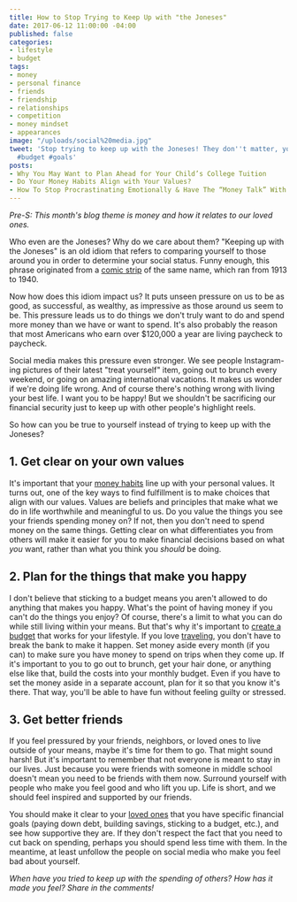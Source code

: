 ```yaml
---
title: How to Stop Trying to Keep Up with "the Joneses"
date: 2017-06-12 11:00:00 -04:00
published: false
categories:
- lifestyle
- budget
tags:
- money
- personal finance
- friends
- friendship
- relationships
- competition
- money mindset
- appearances
image: "/uploads/social%20media.jpg"
tweet: 'Stop trying to keep up with the Joneses! They don''t matter, you do. #money
  #budget #goals'
posts:
- Why You May Want to Plan Ahead for Your Child’s College Tuition
- Do Your Money Habits Align with Your Values?
- How To Stop Procrastinating Emotionally & Have The “Money Talk” With Your S.O.
---
```


*Pre-S: This month's blog theme is money and how it relates to our loved ones.*

Who even are the Joneses? Why do we care about them? "Keeping up with the Joneses" is an old idiom that refers to comparing yourself to those around you in order to determine your social status. Funny enough, this phrase originated from a [comic strip](https://en.wikipedia.org/wiki/Keeping_Up_with_the_Joneses_(comics)) of the same name, which ran from 1913 to 1940.

Now how does this idiom impact us? It puts unseen pressure on us to be as good, as successful, as wealthy, as impressive as those around us seem to be. This pressure leads us to do things we don't truly want to do and spend more money than we have or want to spend. It's also probably the reason that most Americans who earn over $120,000 a year are living paycheck to paycheck.

Social media makes this pressure even stronger. We see people Instagram-ing pictures of their latest "treat yourself" item, going out to brunch every weekend, or going on amazing international vacations. It makes us wonder if we're doing life wrong. And of course there's nothing wrong with living your best life. I want you to be happy! But we shouldn't be sacrificing our financial security just to keep up with other people's highlight reels.

So how can you be true to yourself instead of trying to keep up with the Joneses?

## 1. Get clear on your own values

It's important that your [money habits](https://www.maggiegermano.com/blog/do-your-habits-and-values-align/) line up with your personal values. It turns out, one of the key ways to find fulfillment is to make choices that align with our values. Values are beliefs and principles that make what we do in life worthwhile and meaningful to us. Do you value the things you see your friends spending money on? If not, then you don't need to spend money on the same things. Getting clear on what differentiates you from others will make it easier for you to make financial decisions based on what *you* want, rather than what you think you *should* be doing.

## 2. Plan for the things that make you happy

I don't believe that sticking to a budget means you aren't allowed to do anything that makes you happy. What's the point of having money if you can't do the things you enjoy? Of course, there's a limit to what you can do while still living within your means. But that's why it's important to [create a budget](https://www.maggiegermano.com/blog/how-to-create-a-budget-that-works-for-you/) that works for your lifestyle. If you love [traveling](https://www.maggiegermano.com/blog/vacation-on-a-budget), you don't have to break the bank to make it happen. Set money aside every month (if you can) to make sure you have money to spend on trips when they come up. If it's important to you to go out to brunch, get your hair done, or anything else like that, build the costs into your monthly budget. Even if you have to set the money aside in a separate account, plan for it so that you know it's there. That way, you'll be able to have fun without feeling guilty or stressed.

## 3. Get better friends

If you feel pressured by your friends, neighbors, or loved ones to live outside of your means, maybe it's time for them to go. That might sound harsh! But it's important to remember that not everyone is meant to stay in our lives. Just because you were friends with someone in middle school doesn't mean you need to be friends with them now. Surround yourself with people who make you feel good and who lift you up. Life is short, and we should feel inspired and supported by our friends.

You should make it clear to your [loved ones](https://www.maggiegermano.com/blog/have-the-money-talk) that you have specific financial goals (paying down debt, building savings, sticking to a budget, etc.), and see how supportive they are. If they don't respect the fact that you need to cut back on spending, perhaps you should spend less time with them. In the meantime, at least unfollow the people on social media who make you feel bad about yourself.

*When have you tried to keep up with the spending of others? How has it made you feel? Share in the comments!*